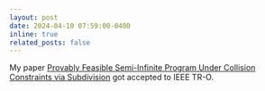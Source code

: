 ```yaml
---
layout: post
date: 2024-04-10 07:59:00-0400
inline: true
related_posts: false
---
```


My paper <a href="https://ieeexplore.ieee.org/abstract/document/10505800">Provably Feasible Semi-Infinite Program Under Collision Constraints via Subdivision</a> got accepted to IEEE TR-O.